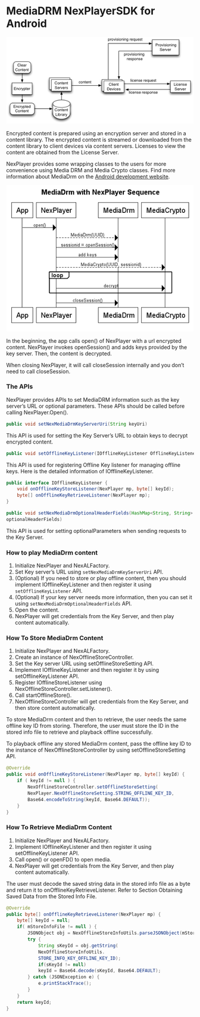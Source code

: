 # MediaDRM NexPlayerSDK for Android

![](assets/mediadrm_overview.png)

Encrypted content is prepared using an encryption server and stored in a content library. The encrypted content is streamed or downloaded from the content library to client devices via content servers. Licenses to view the content are obtained from the License Server.

NexPlayer provides some wrapping classes to the users for more convenience using Media DRM and Media Crypto classes. Find more information about MediaDrm on the [Android development website](https://developer.android.com/reference/android/media/MediaDrm.html).

![](assets/MediaDrm_with_NexPlayer_Sequence.png)

In the beginning, the app calls open() of NexPlayer with a url encrypted content. NexPlayer invokes openSession() and adds keys provided by the key server. Then, the content is decrypted.

When closing NexPlayer, it will call closeSession internally and you don’t need to call closeSession.

### The APIs

NexPlayer provides APIs to set MediaDRM information such as the key server’s URL or optional parameters. These APIs should be called before calling NexPlayer.Open().

```java
public void setNexMediaDrmKeyServerUri(String keyUri)
```

This API is used for setting the Key Server’s URL to obtain keys to decrypt encrypted content.

```java
public void setOfflineKeyListener(IOfflineKeyListener OfflineKeyListener)
```

This API is used for registering Offline Key listener for managing offline keys. Here is the detailed information of
IOfflineKeyListener.

```java
public interface IOfflineKeyListener {
	void onOfflineKeyStoreListener(NexPlayer mp, byte[] keyId);
	byte[] onOfflineKeyRetrieveListener(NexPlayer mp);
}
```

```java
public void setNexMediaDrmOptionalHeaderFields(HashMap<String, String>
optionalHeaderFields)
```

This API is used for setting optionalParameters when sending requests to the Key Server.

### How to play MediaDrm content

1. Initialize NexPlayer and NexALFactory.
2. Set Key server’s URL using `setNexMediaDrmKeyServerUri` API.
3. (Optional) If you need to store or play offline content, then you should implement IOfflineKeyListener and then register it using `setOfflineKeyListener` API.
4. (Optional) If your key server needs more information, then you can set it using `setNexMediaDrmOptionalHeaderFields` API.
5. Open the content.
6. NexPlayer will get credentials from the Key Server, and then play content automatically.

### How To Store MediaDrm Content

1. Initialize NexPlayer and NexALFactory.
2. Create an instance of NexOfflineStoreController.
3. Set the Key server URL using setOfflineStoreSetting API.
4. Implement IOfflineKeyListener and then register it by using setOfflineKeyListener API.
5. Register IOfflineStoreListener using NexOfflineStoreController.setListener().
6. Call startOfflineStore().
7. NexOfflineStoreController will get credentials from the Key Server, and then store content automatically.

To store MediaDrm content and then to retrieve, the user needs the same offline key ID from storing. Therefore, the user must store the ID in the stored info file to retrieve and playback offline successfully.

To playback offline any stored MediaDrm content, pass the offline key ID to the instance of NexOfflineStoreController by using setOfflineStoreSetting API.

```java
@Override
public void onOfflineKeyStoreListener(NexPlayer mp, byte[] keyId) {
	if ( keyId != null ) {
		NexOfflineStoreController.setOfflineStoreSetting(
		NexPlayer.NexOfflineStoreSetting.STRING_OFFLINE_KEY_ID,
		Base64.encodeToString(keyId, Base64.DEFAULT));
	}
}
```

### How To Retrieve MediaDrm Content

1. Initialize NexPlayer and NexALFactory.
2. Implement IOfflineKeyListener and then register it using setOfflineKeyListener API.
3. Call open() or openFD() to open media.
4. NexPlayer will get credentials from the Key Server, and then play content automatically.

The user must decode the saved string data in the stored info file as a byte and return it to onOfflineKeyRetrieveListener. Refer to Section Obtaining Saved Data from the Stored Info File.

```java
@Override
public byte[] onOfflineKeyRetrieveListener(NexPlayer mp) {
	byte[] keyId = null;
	if( mStoreInfoFile != null ) {
		JSONObject obj = NexOfflineStoreInfoUtils.parseJSONObject(mStoreInfoFile);
		try {
			String sKeyId = obj.getString(
			NexOfflineStoreInfoUtils.
			STORE_INFO_KEY_OFFLINE_KEY_ID);
			if(sKeyId != null)
			keyId = Base64.decode(sKeyId, Base64.DEFAULT);
		} catch (JSONException e) {
			e.printStackTrace();
		}
	}
	return keyId;
}
```

